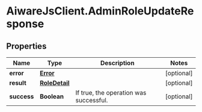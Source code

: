 # AiwareJsClient.AdminRoleUpdateResponse

## Properties

Name | Type | Description | Notes
------------ | ------------- | ------------- | -------------
**error** | [**Error**](Error.md) |  | [optional] 
**result** | [**RoleDetail**](RoleDetail.md) |  | [optional] 
**success** | **Boolean** | If true, the operation was successful. | [optional] 


